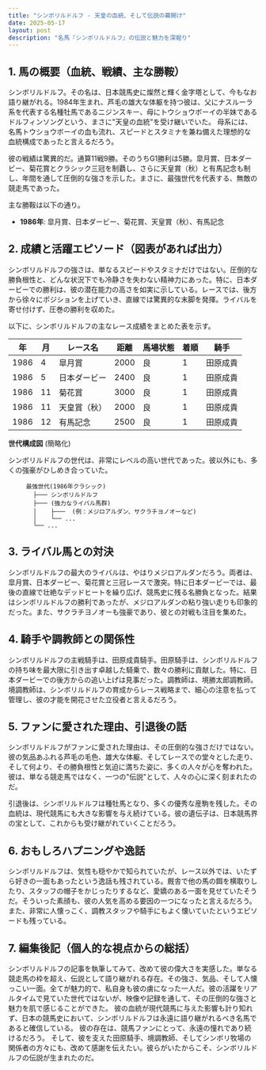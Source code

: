 ```yaml
---
title: "シンボリルドルフ - 天皇の血統、そして伝説の幕開け"
date: 2025-05-17
layout: post
description: "名馬『シンボリルドルフ』の伝説と魅力を深堀り"
---
```


## 1. 馬の概要（血統、戦績、主な勝鞍）

シンボリルドルフ。その名は、日本競馬史に燦然と輝く金字塔として、今もなお語り継がれる。1984年生まれ、芦毛の雄大な体躯を持つ彼は、父にナスルーラ系を代表する名種牡馬であるニジンスキー、母にトウショウボーイの半妹であるドルフィンソングという、まさに"天皇の血統"を受け継いでいた。  母系には、名馬トウショウボーイの血も流れ、スピードとスタミナを兼ね備えた理想的な血統構成であったと言えるだろう。

彼の戦績は驚異的だ。通算11戦9勝。そのうちG1勝利は5勝。皐月賞、日本ダービー、菊花賞とクラシック三冠を制覇し、さらに天皇賞（秋）と有馬記念も制し、年間を通して圧倒的な強さを示した。まさに、最強世代を代表する、無敵の競走馬であった。

主な勝鞍は以下の通り。

* **1986年**: 皐月賞、日本ダービー、菊花賞、天皇賞（秋）、有馬記念


## 2. 成績と活躍エピソード（図表があれば出力）

シンボリルドルフの強さは、単なるスピードやスタミナだけではない。圧倒的な勝負根性と、どんな状況下でも冷静さを失わない精神力にあった。特に、日本ダービーでの勝利は、彼の潜在能力の高さを如実に示している。レースでは、後方から徐々にポジションを上げていき、直線では驚異的な末脚を発揮。ライバルを寄せ付けず、圧巻の勝利を収めた。

以下に、シンボリルドルフの主なレース成績をまとめた表を示す。

| 年 | 月 | レース名             | 距離 | 馬場状態 | 着順 | 騎手       |
|---|----|----------------------|------|----------|-----|------------|
| 1986 | 4  | 皐月賞               | 2000 | 良       | 1   | 田原成貴     |
| 1986 | 5  | 日本ダービー           | 2400 | 良       | 1   | 田原成貴     |
| 1986 | 11 | 菊花賞               | 3000 | 良       | 1   | 田原成貴     |
| 1986 | 11 | 天皇賞（秋）           | 2000 | 良       | 1   | 田原成貴     |
| 1986 | 12 | 有馬記念             | 2500 | 良       | 1   | 田原成貴     |


**世代構成図** (簡略化)

シンボリルドルフの世代は、非常にレベルの高い世代であった。彼以外にも、多くの強豪がひしめき合っていた。

```
     最強世代(1986年クラシック)
       ├─── シンボリルドルフ
       ├─── (強力なライバル馬群)
       │    ├───  (例：メジロアルダン、サクラチヨノオーなど)
       │    └── ...
       └── ...
```


## 3. ライバル馬との対決

シンボリルドルフの最大のライバルは、やはりメジロアルダンだろう。両者は、皐月賞、日本ダービー、菊花賞と三冠レースで激突。特に日本ダービーでは、最後の直線で壮絶なデッドヒートを繰り広げ、競馬史に残る名勝負となった。結果はシンボリルドルフの勝利であったが、メジロアルダンの粘り強い走りも印象的だった。また、サクラチヨノオーも強豪であり、彼との対戦も注目を集めた。


## 4. 騎手や調教師との関係性

シンボリルドルフの主戦騎手は、田原成貴騎手。田原騎手は、シンボリルドルフの持ち味を最大限に引き出す卓越した騎乗で、数々の勝利に貢献した。特に、日本ダービーでの後方からの追い上げは見事だった。調教師は、境勝太郎調教師。境調教師は、シンボリルドルフの育成からレース戦略まで、細心の注意を払って管理し、彼の才能を開花させた立役者と言えるだろう。


## 5. ファンに愛された理由、引退後の話

シンボリルドルフがファンに愛された理由は、その圧倒的な強さだけではない。彼の気品あふれる芦毛の毛色、雄大な体躯、そしてレースでの堂々とした走り、そして何より、その勝負根性と気迫に満ちた姿に、多くの人々が心を奪われた。  彼は、単なる競走馬ではなく、一つの"伝説"として、人々の心に深く刻まれたのだ。

引退後は、シンボリルドルフは種牡馬となり、多くの優秀な産駒を残した。その血統は、現代競馬にも大きな影響を与え続けている。彼の遺伝子は、日本競馬界の宝として、これからも受け継がれていくことだろう。


## 6. おもしろハプニングや逸話

シンボリルドルフは、気性も穏やかで知られていたが、レース以外では、いたずら好きの一面もあったという逸話も残されている。厩舎で他の馬の餌を横取りしたり、スタッフの帽子をかじったりするなど、愛嬌のある一面を見せていたそうだ。そういった素顔も、彼の人気を高める要因の一つになったと言えるだろう。また、非常に人懐っこく、調教スタッフや騎手にもよく懐いていたというエピソードも残っている。


## 7. 編集後記（個人的な視点からの総括）

シンボリルドルフの記事を執筆してみて、改めて彼の偉大さを実感した。単なる競走馬の枠を超え、伝説として語り継がれる存在。その強さ、気品、そして人懐っこい一面。全てが魅力的で、私自身も彼の虜になった一人だ。彼の活躍をリアルタイムで見ていた世代ではないが、映像や記録を通して、その圧倒的な強さと魅力を肌で感じることができた。  彼の血統が現代競馬に与えた影響も計り知れず、日本の競馬史において、シンボリルドルフは永遠に語り継がれるべき名馬であると確信している。  彼の存在は、競馬ファンにとって、永遠の憧れであり続けるだろう。  そして、彼を支えた田原騎手、境調教師、そしてシンボリ牧場の関係者の方々にも、改めて感謝を伝えたい。彼らがいたからこそ、シンボリルドルフの伝説が生まれたのだ。
